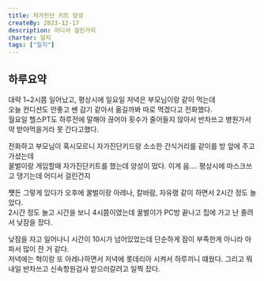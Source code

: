 ```yaml
---
title: 자가진단 키트 양성
createBy: 2023-12-17
description: 어디서 걸린거지
charter: 일지
tags: ["일지"]
---
```


## 하루요약

대략 1~2시쯤 일어났고, 평상시에 일요일 저녁은 부모님이랑 같이 먹는데  
오늘 컨디션도 안좋고 쎈 감기 같아서 옮길까봐 따로 먹겠다고 전화했다.  
월요일 헬스PT도 하루전에 말해야 끊어야 횟수가 줄어들지 않아서 반차쓰고 병원가서 약 받아먹을거라 못 간다고했다.

전화하고 부모님이 혹시모르니 자가진단키드랑 소소한 간식거리를 같이를 방 앞에 주고 가셨는데  
꿀벌이랑 게임할때 자가진단키트를 했는데 양성이 떴다. 이게 음.... 평상시에 마스크쓰고 댕기는데 어디서 걸린건지

쩃든 그렇게 있다가 오후에 꿀벌이랑 아레나, 칼바람, 자유랭 같이 하면서 2시간 정도 놀았다.  
2시간 정도 놀고 시간을 보니 4시쯤이였는데 꿀벌이가 PC방 끝나고 집에 가고 난 졸려 서 낮잠을 잤다.

낮잠을 자고 일어나니 시간이 10시가 넘어있었는데 단순하게 잠이 부족한게 아니라 아파서 많이 잔 거 같다.  
저녁에는 혁이랑 또 아레나하면서 저녁에 롯데리아 시켜서 하루끼니 떄웠다. 그리고 뭐 내일 반차쓰고 신속항원검사 받으러갈려고 일찍 잤다.
